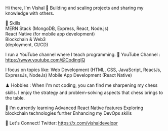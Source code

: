 Hi there, I'm Vishal 👋
Building and scaling projects and sharing my knowledge with others.  

🚀 Skills  
MERN Stack (MongoDB, Express, React, Node.js)  
React Native (for mobile app development)  
Blockchain & Web3  
(deployment, CI/CD)  
  

I run a YouTube channel where I teach programming. 🎥 YouTube Channel : https://www.youtube.com/@CodingIQ  

I focus on topics like:
Web Development (HTML, CSS, JavaScript, ReactJs, ExpressJs, NodeJs)
Mobile App Development (React Native)

♟️ Hobbies :
When I'm not coding, you can find me sharpening my chess skills. I enjoy the strategy and problem-solving aspects that chess brings to the table.

🌱 I’m currently learning
Advanced React Native features
Exploring blockchain technologies further
Enhancing my DevOps skills

💬 Let's Connect!
Twitter: https://x.com/vishaldevelopr

